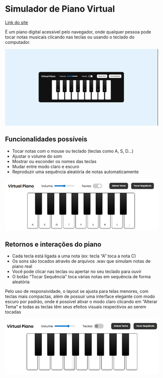 # Simulador de Piano Virtual

[Link do site](https://gustavopereira-dev.github.io/Bootcamp_RiHappy_Front-end/music-keyboard/)

É um piano digital acessível pelo navegador, onde qualquer pessoa pode tocar notas musicais clicando nas teclas ou usando o teclado do computador.

![Site](image.png)

## Funcionalidades possíveis
- Tocar notas com o mouse ou teclado (teclas como A, S, D...)
- Ajustar o volume do som
- Mostrar ou esconder os nomes das teclas
- Mudar entre modo claro e escuro
- Reproduzir uma sequência aleatória de notas automaticamente

![Piano](image-1.png)

## Retornos e interações do piano
- Cada tecla está ligada a uma nota (ex: tecla “A” toca a nota C)
- Os sons são tocados através de arquivos .wav que simulam notas de piano real
- Você pode clicar nas teclas ou apertar no seu teclado para ouvir
- O botão “Tocar Sequência” toca várias notas em sequência de forma aleatória


Pelo uso de responsividade, o layout se ajusta para telas menores, com teclas mais compactas, além de possuir uma interface elegante com modo escuro por padrão, onde é possível ativar o modo claro clicando em “Alterar Tema” e todas as teclas têm seus efeitos visuais respectivos ao serem tocadas


![Interação com as teclas](image-2.png)